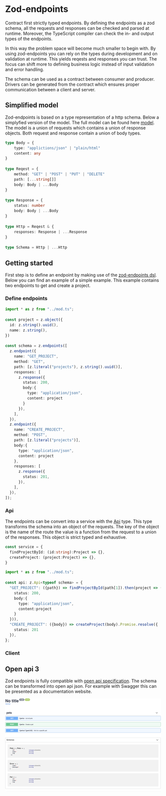 # Zod-endpoints
Contract first strictly typed endpoints. By defining the endpoints as a zod schema, all the requests and responses can be checked and parsed at runtime. Moreover, the TypeScript compiler can check the in- and output types of the endpoints.

In this way the problem space will become much smaller to begin with. By using zod-endpoints you can rely on the types during development and on validation at runtime. This yields reqests and responses you can trust. The focus can shift more to defining business logic instead of input validation and error handling. 

The schema can be used as a contract between consumer and producer. Drivers can be generated from the contract which ensures proper communication between a client and server. 


## Simplified model

Zod-endpoints is based on a type representation of a http schema.  Below a simplyfied version of the model. The full model can be found here [model](src/model.ts). The model is a union of requests which contains a union of response objects. Both request and response contain a union of body types.

````ts
type Body = {
    type: "applictions/json" | "plain/html"
    content: any
}

type Reqest = {
    method: "GET" | "POST" | "PUT" | "DELETE"
    path: [...string[]]
    body: Body | ...Body
}

type Response = {
    status: number
    body: Body | ...Body
}

type Http = Reqest & {
    responses: Response | ...Response
}

type Schema = Http | ...Http
````

## Getting started
First step is to define an endpoint by making use of the [zod-endpoints dsl](src/dsl.ts). Below you can find an example of a simple example. This example contains two endpoints to get and create a project.

### Define endpoints
````ts
import * as z from "../mod.ts";

const project = z.object({
  id: z.string().uuid(),
  name: z.string(),
})

const schema = z.endpoints([
  z.endpoint({
    name: "GET_PROJECT",
    method: "GET",
    path: [z.literal("projects"), z.string().uuid()],
    responses: [
      z.response({
        status: 200,
        body:{
          type: "application/json",
          content: project
        }       
      }),
    ],
  }),
  z.endpoint({
    name: "CREATE_PROJECT",
    method: "POST",
    path: [z.literal("projects")],
    body:{
      type: "application/json",
      content: project
    },
    responses: [
      z.response({
        status: 201,  
      }),
    ],
  }),
]);
````

### Api
The endpoints can be convert into a service with the [Api](src/api.ts) type. This type transforms the schema into an object of the requests. The key of the object is the name of the route the value is a function from the request to a union of the responses. This object is strict typed and exhaustive.

```ts
const service = {
  findProjectById: (id:string):Project => {},
  createProject: (project:Project) => {},
}
````

```ts
import * as z from "../mod.ts";

const api: z.Api<typeof schema> = {
  "GET_PROJECT": ({path}) => findProjectById(path[1]).then(project => ({ 
    status: 200, 
    body:{
      type: "application/json", 
      content:project
    }
  })),
  "CREATE_PROJECT": ({body}) => createProject(body).Promise.resolve({ 
    status: 201 
  }),
};
```

### Client

## Open api 3
Zod endpoints is fully compatible with [open api specification](https://www.openapis.org/). The schema can be transformed into open api json. For example with Swagger this can be presented as a documentation website.

![GitHub Logo](images/pets_swagger.png)

